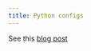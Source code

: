 ```yaml
---
title: Python configs
---
```



See this [blog post](https://hackersandslackers.com/simplify-your-python-projects-configuration/#commento-login-box-container)

<!-- TODO: Expand on options for each section esp for ini which has a lot of methods. Cover common methods and how to use them. -->
